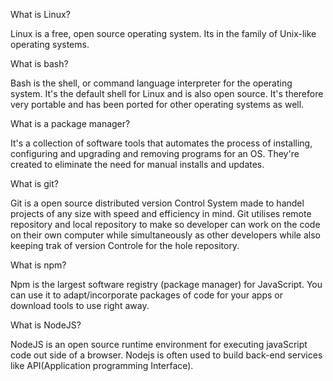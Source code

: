 What is Linux?

Linux is a free, open source operating system. Its in the family of Unix-like operating systems. 

What is bash?

Bash is the shell, or command language interpreter for the operating system. It's the default shell for Linux and is also open source. It's therefore very portable and has been ported for other operating systems as well.

What is a package manager?

It's a collection of software tools that automates the process of installing, configuring and upgrading and removing programs for an OS. They're created to eliminate the need for manual installs and updates. 

What is git?

Git is a open source distributed version Control System made to handel projects of any size with speed and efficiency in mind. Git utilises remote repository and local repository to make so developer can work on the code on their own computer while simultaneously as other developers while also keeping trak of version Controle for the hole repository.

What is npm?

Npm is the largest software registry (package manager) for JavaScript. You can use it to adapt/incorporate packages of code for your apps or download tools to use right away. 

What is NodeJS?

NodeJS is an open source runtime environment for executing javaScript code out side of a browser. Nodejs is often used to build back-end services like API(Application programming Interface).